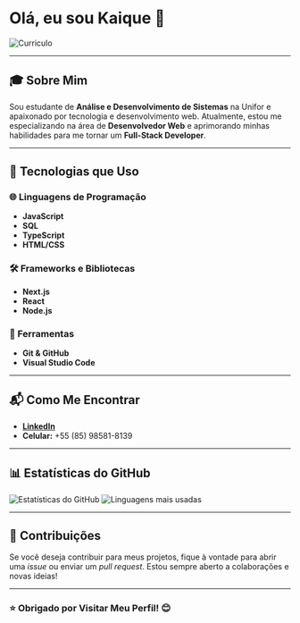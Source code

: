 # Olá, eu sou Kaique 👋

![Curriculo]((https://github.com/kaiquesousa2005/kaiquesousa2005/blob/main/Profile%20(14)-page-001.jpg))

---

## 🎓 Sobre Mim

Sou estudante de **Análise e Desenvolvimento de Sistemas** na Unifor e apaixonado por tecnologia e desenvolvimento web. Atualmente, estou me especializando na área de **Desenvolvedor Web** e aprimorando minhas habilidades para me tornar um **Full-Stack Developer**.

---

## 🚀 Tecnologias que Uso

### 🌐 Linguagens de Programação
- **JavaScript**
- **SQL**
- **TypeScript**
- **HTML/CSS**

### 🛠️ Frameworks e Bibliotecas
- **Next.js**
- **React**
- **Node.js**

### 🔧 Ferramentas
- **Git & GitHub**
- **Visual Studio Code**

---

## 📬 Como Me Encontrar

- **[LinkedIn](https://www.linkedin.com/in/kaique-marlon-93a7ba272/)**
- **Celular:** +55 (85) 98581-8139

---

## 📊 Estatísticas do GitHub

![Estatísticas do GitHub](https://github-readme-stats.vercel.app/api?username=kaiquesousa2005&show_icons=true&theme=radical)
![Linguagens mais usadas](https://github-readme-stats.vercel.app/api/top-langs/?username=kaiquesousa2005&theme=radical)

---

## 🤝 Contribuições

Se você deseja contribuir para meus projetos, fique à vontade para abrir uma *issue* ou enviar um *pull request*. Estou sempre aberto a colaborações e novas ideias!

---

### ⭐️ Obrigado por Visitar Meu Perfil! 😊
